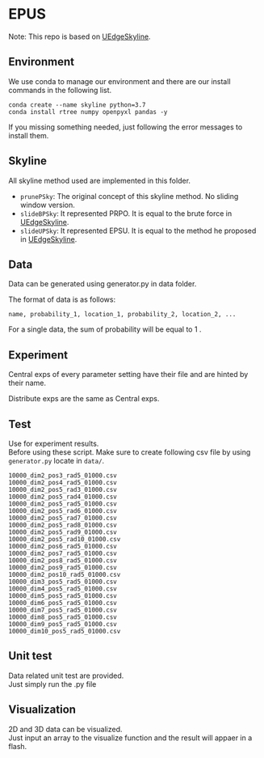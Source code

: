 # EPUS
Note: This repo is based on [UEdgeSkyline](https://github.com/0penth3wind0w/UEdgeSkyline.git).

## Environment
We use conda to manage our environment and there are our install commands in the following list.

<pre><code>conda create --name skyline python=3.7
conda install rtree numpy openpyxl pandas -y
</code></pre>

If you missing something needed, just following the error messages to install them.
## Skyline  
All skyline method used are implemented in this folder.  
- `prunePSky`: The original concept of this skyline method. No sliding window version.  
- `slideBPSky`: It represented PRPO. It is equal to the brute force in [UEdgeSkyline](https://github.com/0penth3wind0w/UEdgeSkyline.git).
- `slideUPSky`: It represented EPSU. It is equal to the method he proposed in [UEdgeSkyline](https://github.com/0penth3wind0w/UEdgeSkyline.git).

## Data  
Data can be generated using generator.py in data folder.

The format of data is as follows:  

	name, probability_1, location_1, probability_2, location_2, ...  
	
For a single data, the sum of probability will be equal to 1  .

## Experiment
Central exps of every parameter setting have their file and are hinted by their name. 

Distribute exps are the same as Central exps. 


## Test  
Use for experiment results.  
Before using these script. Make sure to create following csv file by using `generator.py` locate in `data/`.  

	10000_dim2_pos3_rad5_01000.csv  
	10000_dim2_pos4_rad5_01000.csv  
	10000_dim2_pos5_rad3_01000.csv  
	10000_dim2_pos5_rad4_01000.csv  
	10000_dim2_pos5_rad5_01000.csv  
	10000_dim2_pos5_rad6_01000.csv  
	10000_dim2_pos5_rad7_01000.csv  
	10000_dim2_pos5_rad8_01000.csv  
	10000_dim2_pos5_rad9_01000.csv  
	10000_dim2_pos5_rad10_01000.csv  
	10000_dim2_pos6_rad5_01000.csv  
	10000_dim2_pos7_rad5_01000.csv  
	10000_dim2_pos8_rad5_01000.csv  
	10000_dim2_pos9_rad5_01000.csv  
	10000_dim2_pos10_rad5_01000.csv  
	10000_dim3_pos5_rad5_01000.csv  
	10000_dim4_pos5_rad5_01000.csv  
	10000_dim5_pos5_rad5_01000.csv  
	10000_dim6_pos5_rad5_01000.csv  
	10000_dim7_pos5_rad5_01000.csv  
	10000_dim8_pos5_rad5_01000.csv  
	10000_dim9_pos5_rad5_01000.csv  
	10000_dim10_pos5_rad5_01000.csv  

## Unit test
Data related unit test are provided.  
Just simply run the .py file  

## Visualization  
2D and 3D data can be visualized.  
Just input an array to the visualize function and the result will appaer in a flash.  
